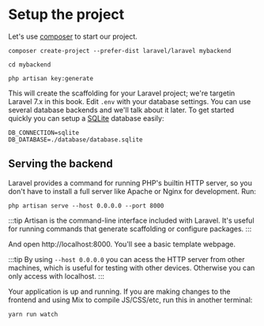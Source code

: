 # Setup the project

Let's use [composer](https://get-composer.org) to start our project.

```shell
composer create-project --prefer-dist laravel/laravel mybackend

cd mybackend

php artisan key:generate
```

This will create the scaffolding for your Laravel project; we're targetin Laravel 7.x in this book. Edit `.env` with your database settings. You can use several database backends and we'll talk about it later. To get started quickly you can setup a [SQLite](https://sqlite.org) database easily:

```
DB_CONNECTION=sqlite
DB_DATABASE=./database/database.sqlite
```

## Serving the backend

Laravel provides a command for running PHP's builtin HTTP server, so you don't have to install a full server like Apache or Nginx for development. Run:

```
php artisan serve --host 0.0.0.0 --port 8000
```

:::tip
Artisan is the command-line interface included with Laravel. It's useful for running commands that generate scaffolding or configure packages.
:::

And open http://localhost:8000. You'll see a basic template webpage.

:::tip
By using `--host 0.0.0.0` you can acess the HTTP server from other machines, which is useful for testing with other devices. Otherwise you can only access with localhost.
:::

Your application is up and running. If you are making changes to the frontend and using Mix to compile JS/CSS/etc, run this in another terminal:

```
yarn run watch
```
